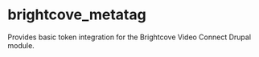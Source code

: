 # brightcove_metatag
Provides basic token integration for the Brightcove Video Connect Drupal module.
